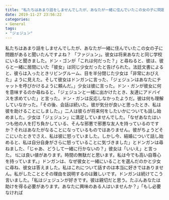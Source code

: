 ```yaml
---
title: "私たちはあまり話をしませんでしたが、あなたが一緒に住んでいたこの女の子に問題があると聞いたんですよね？"
date: 2019-11-27 23:56:22
categories:
- General
tags:
- "ジェジュン"
---
```


私たちはあまり話をしませんでしたが、あなたが一緒に住んでいたこの女の子に問題があると聞いたんですよね？ 「ファジュン」。彼女は将来あなたと同じ学校にいると聞きました。ドン・ゴンが「これは何だった？」と尋ねると、彼は、彼らと一緒に居間にいた「彼女」は同じ少女だったと告げられた。法廷文書によると、彼らは入ったときリビングルーム、目を半分閉じた少女は「非常におびえた」ように見えた。そして彼女はドンガンに言った、「ジェジュンはあなたにチャットを呼びかけるように頼んだ。」少女は彼に言った。ドン・ガンが彼女に何を意味するのか尋ねると、「ジェジュンと一緒に出かけたとき、友達にアドバイスを求めていた」と言った。ドン・ガンは反応しなかったようだ。彼は何も理解していなかった。「その後、会話は続いた。彼が気分が良いと思ったとき、私は彼を助けることにしました。」二人は彼らが将来何をしたいかについても話し始めました。少女は「ジェジュン」に満足していませんでした。「なぜあなたはいつも他の人を打ち負かしている、そんな邪悪で邪悪な友人を持っているのですか？それはあなたがなることになっているものではありません。彼がちょうどそこにいたときでさえ、私は彼に怒っていました。しかし今、結婚について話し始めると、私は自分自身がさらに怒っていることに気づきました」とドンガンは尋ねました、「じゃあ、どうして一緒に行かないの？」彼女は「いいえ」と言った。 tには良い値があります。時間の無駄だと思います。私は今でも高い自尊心を持っています。」ドンガンは、なぜ彼女と一緒にいることを選んだのかと少女に尋ね、彼女は答えました。私はこれについて話すのは本当に好きではありません。私がしたこととその理由を説明するのは難しいです。ドンガンは続けてこう言いました。「私はジェジュンが好きです。彼は親切だと思う。たぶんあなたは助けを得る必要があります。あなたに興味のある人はいませんか？」「もし必要なければ
